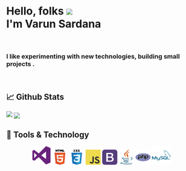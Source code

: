 <h1>
  Hello, folks  <img src="https://raw.githubusercontent.com/MartinHeinz/MartinHeinz/master/wave.gif" width="30px"> 
  <br> I'm Varun Sardana
</h1>
<br>
<h3> I like experimenting with new technologies, building small projects .
</h3>
<br>
<h2>📈 Github Stats </h2>
<img src="https://github-readme-stats.vercel.app/api?username=varunsardana004&show_icons=true&theme=radical"/>


<img  align="center" src="https://github-readme-stats.vercel.app/api/top-langs?username=varunsardana004&theme=dark&hide_langs_below=1"/>

<br>
<h2>🔧 Tools & Technology </h2>
<p align="center"> 
<img src=https://raw.githubusercontent.com/devicons/devicon/master/icons/visualstudio/visualstudio-plain.svg alt=vs-code width="50" height="50"/>
<img src=https://raw.githubusercontent.com/github/explore/80688e429a7d4ef2fca1e82350fe8e3517d3494d/topics/html/html.png alt=html5 width="40" height="40"/> 
<img src=https://raw.githubusercontent.com/github/explore/80688e429a7d4ef2fca1e82350fe8e3517d3494d/topics/css/css.png alt=css3 width="40" height="40"/>
<img src=https://raw.githubusercontent.com/github/explore/80688e429a7d4ef2fca1e82350fe8e3517d3494d/topics/javascript/javascript.png alt=javascript width="40" height="40"/> 
<img src=https://raw.githubusercontent.com/github/explore/80688e429a7d4ef2fca1e82350fe8e3517d3494d/topics/bootstrap/bootstrap.png alt=Bootstrap width="40" height="40"/> 
<img src=https://raw.githubusercontent.com/github/explore/80688e429a7d4ef2fca1e82350fe8e3517d3494d/topics/java/java.png alt=java width="40" height="40"/> 
<img src=https://raw.githubusercontent.com/github/explore/ccc16358ac4530c6a69b1b80c7223cd2744dea83/topics/php/php.png alt=java width="40" height="40"/> 
<img src=https://raw.githubusercontent.com/devicons/devicon/master/icons/mysql/mysql-plain-wordmark.svg alt=mysql width="50" height="50"/>
 <br>
  
<p  align="center" >
<a href="https://sourcerer.io/varunsardana004"><img src="https://img.shields.io/badge/JavaScript-112%20commits-green.svg" alt=""></a>
<a href="https://sourcerer.io/varunsardana004"><img src="https://img.shields.io/badge/HTML-107%20commits-pink.svg" alt=""></a>
<a href="https://sourcerer.io/varunsardana004"><img src="https://img.shields.io/badge/Java-92%20commits-tomato.svg" alt=""></a>
<a href="https://sourcerer.io/varunsardana004"><img src="https://img.shields.io/badge/CSS-89%20commits-green.svg" alt=""></a>
<a href="https://sourcerer.io/varunsardana004"><img src="https://img.shields.io/badge/PHP-85%20commits-pink.svg" alt=""></a>
<a href="https://sourcerer.io/varunsardana004"><img src="https://img.shields.io/badge/SQL-52%20commits-tomato.svg" alt=""></a></p>
